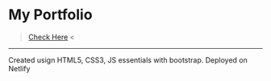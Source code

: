 # My Portfolio

> [Check Here](http://immohann.netlify.app/) <
____________
Created usign HTML5, CSS3, JS essentials with bootstrap. 
Deployed on Netlify
